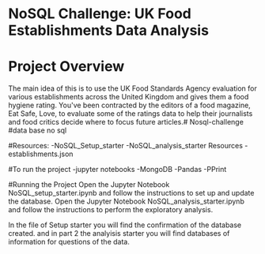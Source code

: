 # NoSQL Challenge: UK Food Establishments Data Analysis
# Project Overview
The main idea of this is to use the UK Food Standards Agency evaluation for various establishments across the United Kingdom and gives them a food hygiene rating. 
You've been contracted by the editors of a food magazine, Eat Safe, Love, to evaluate some of the ratings data to help their journalists and food critics decide where to focus future articles.# Nosql-challenge
#data base no sql

#Resources:
-NoSQL_Setup_starter
-NoSQL_analysis_starter
Resources
-establishments.json

#To run the project 
-jupyter notebooks
-MongoDB 
-Pandas
-PPrint

#Running the Project
Open the Jupyter Notebook NoSQL_setup_starter.ipynb and follow the instructions to set up and update the database.
Open the Jupyter Notebook NoSQL_analysis_starter.ipynb and follow the instructions to perform the exploratory analysis.

In the file of Setup starter you will find the confirmation of the database created. 
and in part 2 the analyisis starter you will find databases of information for questions of the data. 
